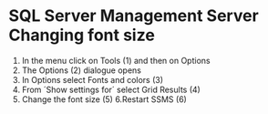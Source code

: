 # SQL Server Management Server Changing font size 

1. In the menu click on Tools (1) and then on Options
2. The Options (2) dialogue opens
3. In Options select Fonts and colors (3)
4. From ´Show settings for´ select Grid Results (4)
5. Change the font size (5)
6.Restart SSMS (6)
